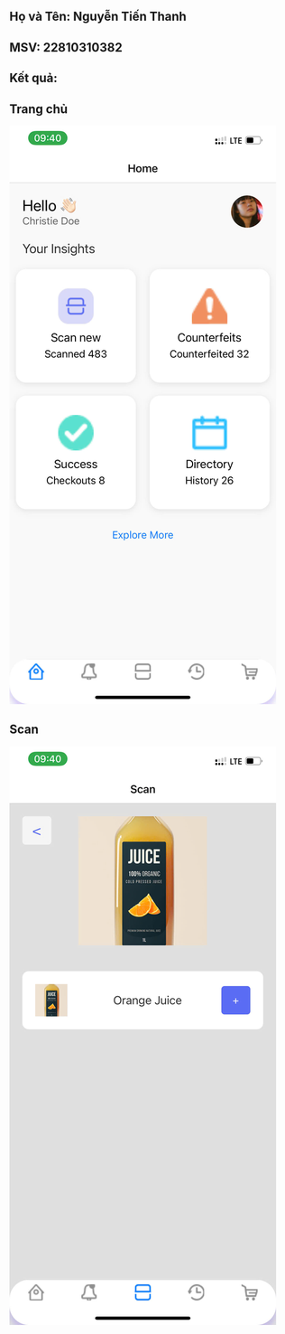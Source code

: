 ## Họ và Tên: Nguyễn Tiến Thanh
## MSV: 22810310382

## Kết quả:

## Trang chủ
![](home.jpg)

## Scan
![](scan.jpg)
